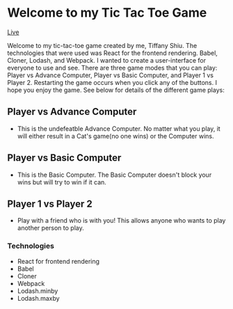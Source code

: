 # Welcome to my Tic Tac Toe Game 

[Live](https://tjshiu.github.io/tic_tac_toe/)

Welcome to my tic-tac-toe game created by me, Tiffany Shiu. The technologies that were used was React for the frontend rendering. Babel, Cloner, Lodash, and Webpack. I wanted to create a user-interface for everyone to use and see. There are three game modes that you can play: Player vs Advance Computer, Player vs Basic Computer, and Player 1 vs Player 2. Restarting the game occurs when you click any of the buttons. I hope you enjoy the game. See below for details of the different game plays:

## Player vs Advance Computer
- This is the undefeatble Advance Computer. No matter what you play, it will either result in a Cat's game(no one wins) or the Computer wins. 

## Player vs Basic Computer
- This is the Basic Computer. The Basic Computer doesn't block your wins but will try to win if it can. 

## Player 1 vs Player 2
- Play with a friend who is with you! This allows anyone who wants to play another person to play. 

### Technologies

- React for frontend rendering
- Babel
- Cloner
- Webpack
- Lodash.minby
- Lodash.maxby

